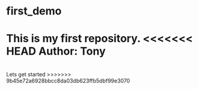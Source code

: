# first_demo
This is my first repository.
<<<<<<< HEAD
Author: Tony
=======
<br>
Lets get started
>>>>>>> 9b45e72a6928bbcc8da03db623ffb5dbf99e3070
